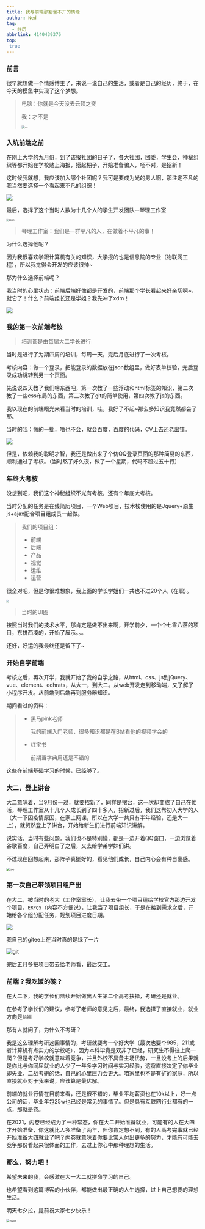 ```yaml
---
title: 我与前端那割舍不开的情缘
author: Ned
tag:
  - 经历
abbrlink: 4140439376
top:
 true
---
```


### 前言

很早就想做一个情感博主了，来说一说自己的生活，或者是自己的经历，终于，在今天的摸鱼中实现了这个梦想。

<!-- more -->

> 电脑：你就是今天没去云顶之奕
>
> 我：才不是
>
> <img src="https://img1.baidu.com/it/u=1974436569,2502622706&fm=26&fmt=auto&gp=0.jpg" alt="zo" style="zoom:50%;" />



### 入坑前端之前

在刚上大学的九月份，到了该报社团的日子了，各大社团，团委，学生会，神秘组织等都开始在学校贴上海报，搭起棚子，开始准备骗人，呸不对，是招新！

这时候我就想，我应该加入哪个社团呢？我可是要成为光的男人啊，那注定不凡的我当然要选择一个看起来不凡的组织！

![](https://img1.baidu.com/it/u=2323672915,1551008553&fm=26&fmt=auto&gp=0.jpg)

最后，选择了这个当时人数为十几个人的学生开发团队--琴理工作室

<img src="https://wangez.site/myResume/web/qinli.jfif" alt="zoom" style="zoom:40%;" />

> 琴理工作室：我们是一群平凡的人，在做着不平凡的事！

为什么选择他呢？

因为我很喜欢学跟计算机有关的知识，大学报的也是信息院的专业（物联网工程），所以我觉得会开发的应该很帅~

那为什么选择前端呢？

我当时的心里状态：前端后端好像都是开发的，前端那个学长看起来好亲切啊~，就它了！什么？前端组长还是学姐？我先冲了xdm！

![](https://img0.baidu.com/it/u=985530633,1842698313&fm=26&fmt=auto&gp=0.jpg)

### 我的第一次前端考核

> 培训都是由每届大二学长进行

当时是进行了为期四周的培训，每周一天，完后月底进行了一次考核。

考核内容：做一个登录，把能登录的数据放在json数组里，做好表单校验，完后登录成功跳转到另一个页面。

先说说四天教了我们啥东西吧，第一次教了一些浮动和html标签的知识，第二次教了一些css布局的东西，第三次教了git的简单使用，第四次教了js的东西。

我以现在的前端眼光来看当时的培训，哇，我好了不起~那么多知识我竟然都会了耶。

当时的我：慌的一批，啥也不会，就会百度，百度的代码，CV上去还老出错。

![](https://img1.baidu.com/it/u=411035725,2076790212&fm=26&fmt=auto&gp=0.jpg)

但是，依赖我的聪明才智，我还是做出来了个仿QQ登录页面的那种简易的东西，顺利通过了考核。（当时熬了好久夜，做了一个星期，代码不超过五十行）

### 年终大考核

没想到吧，我们这个神秘组织不光有考核，还有个年底大考核。

当时分配的任务是在线简历项目，一个Web项目，技术栈使用的是Jquery+原生js+ajax配合项目组成员一起做。

> 我们的项目组：
>
> - 前端
> - 后端
> - 产品
> - 视觉
> - 运维
> - 运营

很全对吧，但是你很难想象，我上面的学长学姐们一共也不过20个人（在职）。

<img src="https://wangez.site/myResume/web/zhuyemian.png" style="zoom:40%;" />

>  当时的UI图

按照当时我们的技术水平，那肯定是做不出来啊，开学前夕，一个个七零八落的项目，东拼西凑的，开始了展示。。。

还好，好运的我最终还是留下了~

### 开始自学前端

考核之后，再次开学，我就开始了我的自学之路，从html、css、js到jQuery、vue、element、echrats，从大一，到大二。从web开发走到移动端，又了解了小程序开发。从前端到后端再到服务器知识。

期间看过的资料：

> - 黑马pink老师
>
>   我的前端入门老师，很多知识都是在B站看他的视频学会的
>
> - 红宝书
>
>   前期当字典用还是不错的

这些在前端基础学习的时候，已经够了。

### 大二，登上讲台

大二意味着，当9月份一过，就要招新了，同样是摆台，这一次却变成了自己在忙活，琴理工作室从十几个人成长到了四十多人，招新过后，我们这帮初入大学的人（大一下因疫情原因，在家上网课，所以在大学一共只有半年经验，还是大一上），就贸然登上了讲台，开始给新生们进行前端知识讲解。

说实话，当时有些问题，我们也不是特别懂，都是一边开着QQ窗口，一边浏览着谷歌百度，自己弄明白了之后，又去给学弟学妹们讲。

不过现在回想起来，那阵子真挺好的，看见他们成长，自己内心会有种自豪感。

<img src="https://img1.baidu.com/it/u=2748849229,3156588071&fm=253&fmt=auto&app=120&f=JPEG?w=500&h=474" alt="zoo" style="zoom:50%;" />

### 第一次自己带领项目组产出

在大二，被当时的老大（工作室室长），让我去带一个项目组给学校官方那边开发个项目，`ERPQS`（内容不方便说），让我当了项目组长，于是在接到需求之后，开始给各个组分配任务，规划项目进度日期。

![](https://img0.baidu.com/it/u=1176565885,2715850811&fm=26&fmt=auto&gp=0.jpg)

我自己的gitee上在当时真的是绿了一片

![git](https://wangez.site/myResume/web/git.png)

完后五月多把项目带去给老师看，最后交工。

### 前端？我吃饭的碗？

在大二下，我的学长们陆续开始做出人生第二个高考抉择，考研还是就业。

在参考了学长们的建议，参考了老师的意见之后，最终，我选择了直接就业，就业方向是`前端`

那有人就问了，为什么不考研？

我是这么理解考研这回事情的，考研就要考一个好大学（最次也要个985，211或者计算机有点实力的学校吧），因为本科毕竟是双非了已经，研究生不得往上爬一爬？但是考好学校就意味着竞争，并且外校不具备主场优势，一旦没考上的后果就是你比与你同届就业的人少了一年多学习时间与实习经验，这将直接决定了你毕业即失业，二战考研的话，自己的心里压力会更大。咱家里也不是有矿的家庭，所以直接就业对于我来说，应该算是最优解。

前端的就业行情在目前来看，还是很不错的，毕业平均薪资也在10k以上，好一点公司的话，毕业年包25w也已经是常见的事情了。但是具有互联网行业都有的一点，那就是卷。

在2021，内卷已经成为了一种常态，你在大二开始准备就业，可能有的人在大四才开始准备，你这就比人多准备了两年，但你肯定想不到，有的人高考完事就已经开始准备大四就业了吧？内卷就意味着你要比常人付出更多的努力，才能有可能去竞争那份看起来很体面的工作，去过上你心中那种理想的生活。

### 那么，努力吧！

希望未来的我，会感激在大一大二就拼命学习的自己。

也希望看到这篇博客的小伙伴，都能做出最正确的人生选择，过上自己想要的理想生活。

明天七夕拉，提前祝大家七夕快乐！

<img src="https://img0.baidu.com/it/u=3335154325,3530608547&fm=253&fmt=auto&app=120&f=JPEG?w=500&h=500" alt="zoom" style="zoom:50%;" />